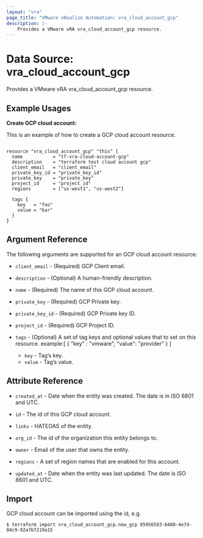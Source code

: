 ```yaml
---
layout: "vra"
page_title: "VMware vRealize Automation: vra_cloud_account_gcp"
description: |-
    Provides a VMware vRA vra_cloud_account_gcp resource.
---
```


# Data Source: vra\_cloud\_account\_gcp

Provides a VMware vRA vra_cloud_account_gcp resource.

## Example Usages

**Create GCP cloud account:**

This is an example of how to create a GCP cloud account resource.

```hcl

resource "vra_cloud_account_gcp" "this" {
  name           = "tf-vra-cloud-account-gcp"
  description    = "terraform test cloud account gcp"
  client_email   = "client_email"
  private_key_id = "private_key_id"
  private_key    = "private_key"
  project_id     = "project_id"
  regions        = ["us-west1", "us-west2"]

  tags {
    key   = "foo"
    value = "bar"
  }
}

```



## Argument Reference


The following arguments are supported for an GCP cloud account resource:

* `client_email` - (Required) GCP Client email.

* `description` - (Optional) A human-friendly description.

* `name` - (Required) The name of this GCP cloud account.

* `private_key` - (Required) GCP Private key.

* `private_key_id` - (Required)  GCP Private key ID.

* `project_id` - (Required) GCP Project ID.

* `tags` - (Optional) A set of tag keys and optional values that to set on this resource.
example:[ { "key" : "vmware", "value": "provider" } ]
  * `key` - Tag’s key.
  * `value` - Tag’s value.


## Attribute Reference

* `created_at` - Date when the entity was created. The date is in ISO 6801 and UTC.

* `id` - The id of this GCP cloud account.

* `links` - HATEOAS of the entity.

* `org_id` - The id of the organization this entity belongs to.

* `owner` - Email of the user that owns the entity.

* `regions` - A set of region names that are enabled for this account.

* `updated_at` - Date when the entity was last updated. The date is ISO 8601 and UTC.


## Import

GCP cloud account can be imported using the id, e.g.

`$ terraform import vra_cloud_account_gcp.new_gcp 05956583-6488-4e7d-84c9-92a7b7219a15`
